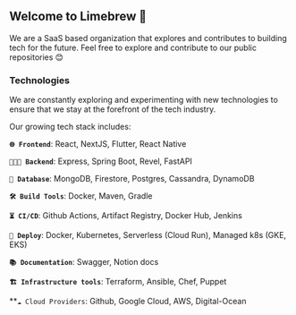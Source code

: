 ## Welcome to Limebrew 👋
We are a SaaS based organization that explores and contributes to building tech for the future.
Feel free to explore and contribute to our public repositories 😊

### Technologies
We are constantly exploring and experimenting with new technologies to ensure that we stay at the forefront of the tech industry. 

Our growing tech stack includes:

**`🌐 Frontend`**: React, NextJS, Flutter, React Native

**`🧑🏻‍💻 Backend`**: Express, Spring Boot, Revel, FastAPI

**`💽 Database`**: MongoDB, Firestore, Postgres, Cassandra, DynamoDB

**`🛠️ Build Tools`**: Docker, Maven, Gradle

**`⏳ CI/CD`**: Github Actions, Artifact Registry, Docker Hub, Jenkins

**`🚀 Deploy`**: Docker, Kubernetes, Serverless (Cloud Run), Managed k8s (GKE, EKS)

**`📚 Documentation`**: Swagger, Notion docs

**`🏗️ Infrastructure tools`**: Terraform, Ansible, Chef, Puppet

**`☁️ Cloud Providers`: Github, Google Cloud, AWS, Digital-Ocean
